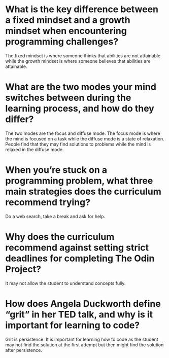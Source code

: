 # What is the key difference between a fixed mindset and a growth mindset when encountering programming challenges?
The fixed mindset is where someone thinks that abilities are not attainable while the growth mindset is where someone believes that abilities are attainable.
# What are the two modes your mind switches between during the learning process, and how do they differ?
The two modes are the focus and diffuse mode. The focus mode is where the mind is focused on a task while the diffuse mode is a state of relaxation. People find that they may find solutions to problems while the mind is relaxed in the diffuse mode.
# When you’re stuck on a programming problem, what three main strategies does the curriculum recommend trying?
Do a web search, take a break and ask for help.
# Why does the curriculum recommend against setting strict deadlines for completing The Odin Project?
It may not allow the student to understand concepts fully.
# How does Angela Duckworth define “grit” in her TED talk, and why is it important for learning to code?
Grit is persistence. It is important for learning how to code as the student may not find the solution at the first attempt but then might find the solution after persistence.